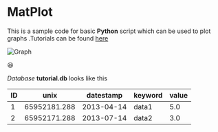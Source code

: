 # MatPlot
This is a sample code for basic **Python** script which can be used to plot graphs
.Tutorials can be found [here](https://www.youtube.com/playlist?list=PLQVvvaa0QuDfpEcGUM6ogsbrlWtqpS5-1)

![Graph](http://www.schoolatoz.nsw.edu.au/detresources/iStock_000015151608Small_LSvpzPdLDE_l.png)

:satisfied:

_Database_ **tutorial.db** looks like this

ID | unix | datestamp | keyword | value
-- | -----|-----------|---------|------
1 | 65952181.288 | 2013-04-14 | data1|5.0
2| 65952171.288 | 2013-07-14 | data2|3.0

